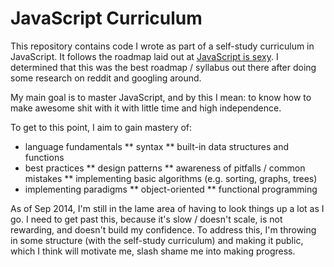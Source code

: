 JavaScript Curriculum
==================

This repository contains code I wrote as part of a self-study curriculum in JavaScript. It follows the roadmap laid out at [JavaScript is sexy](http://javascriptissexy.com/how-to-learn-javascript-properly/). I determined that this was the best roadmap / syllabus out there after doing some research on reddit and googling around.

My main goal is to master JavaScript, and by this I mean: to know how to make awesome shit with it with little time and high independence.

To get to this point, I aim to gain mastery of:
* language fundamentals
** syntax
** built-in data structures and functions
* best practices
** design patterns
** awareness of pitfalls / common mistakes
** implementing basic algorithms (e.g. sorting, graphs, trees) 
* implementing paradigms
** object-oriented
** functional programming 

As of Sep 2014, I'm still in the lame area of having to look things up a lot as I go. I need to get past this, because it's slow / doesn't scale, is not rewarding, and doesn't build my confidence. To address this, I'm throwing in some structure (with the self-study curriculum) and making it public, which I think will motivate me, slash shame me into making progress. 